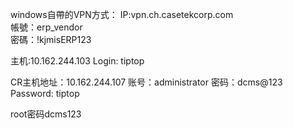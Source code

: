 windows自帶的VPN方式： 
IP:vpn.ch.casetekcorp.com   
帳號：erp_vendor     
密碼：!kjmisERP123 
  
主机:10.162.244.103 
Login: tiptop 

CR主机地址：10.162.244.107 
账号：administrator
密码：dcms@123
Password: tiptop

root密码dcms123